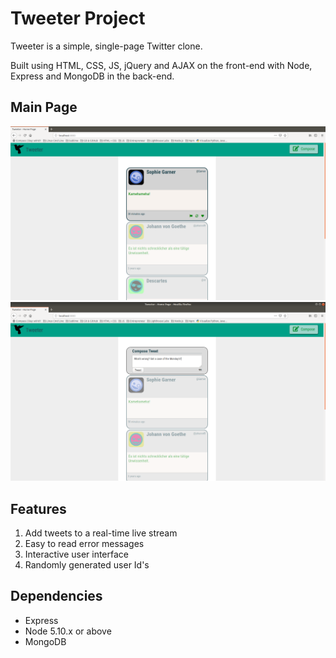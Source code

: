 # Tweeter Project

Tweeter is a simple, single-page Twitter clone.

Built using HTML, CSS, JS, jQuery and AJAX on the front-end with Node, Express and MongoDB in the back-end.

## Main Page

!["Main page where you can start tweeting"](https://github.com/twjsanderson/tweeter/blob/master/public/images/Screenshot%20from%202018-12-14%2013-30-07.png)
!["The textarea prepped with a brand new tweet"](https://github.com/twjsanderson/tweeter/blob/master/public/images/Screenshot%20from%202018-12-14%2013-39-42.png)


## Features

1. Add tweets to a real-time live stream
2. Easy to read error messages
3. Interactive user interface
4. Randomly generated user Id's

## Dependencies

- Express
- Node 5.10.x or above
- MongoDB
